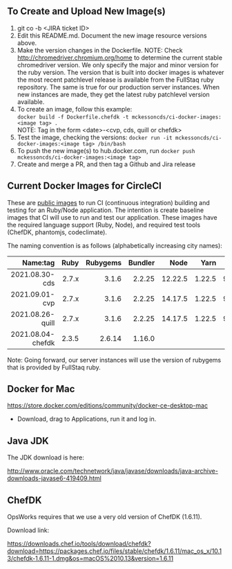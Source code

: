 ## To Create and Upload New Image(s)

1. git co -b \<JIRA ticket ID>
2. Edit this README.md. Document the new image resource versions above.
3. Make the version changes in the Dockerfile. NOTE: Check http://chromedriver.chromium.org/home to determine the current stable chromedriver version. We only specify the major and minor version for the ruby version. The version that is built into docker images is whatever the most recent patchlevel release is available from the FullStaq ruby repository. The same is true for our production server instances. When new instances are made, they get the latest ruby patchlevel version available.
4. To create an image, follow this example: <br />`docker build -f Dockerfile.chefdk -t mckessoncds/ci-docker-images:<image tag> .` <br />NOTE: Tag in the form \<date>-<cvp, cds, quill or chefdk>
5. Test the image, checking the versions: `docker run -it mckessoncds/ci-docker-images:<image tag> /bin/bash`
6. To push the new image(s) to hub.docker.com, run `docker push mckessoncds/ci-docker-images:<image tag>`
7. Create and merge a PR, and then tag a Github and Jira release

## Current Docker Images for CircleCI

These are [public images](https://hub.docker.com/r/mckessoncds/ci-docker-images) to run CI (continuous integration) building and testing for an Ruby/Node application. The intention is create baseline images that CI will use to run and test our application. These images have the required language support (Ruby, Node), and required test tools (ChefDK, phantomjs, codeclimate).

The naming convention is as follows (alphabetically increasing city names):

|          Name:tag |  Ruby | Rubygems | Bundler |    Node |   Yarn |  chromedriver |
| ----------------: | ----: | -------: | ------: | ------: | -----: | ------------: |
|    2021.08.30-cds | 2.7.x |    3.1.6 |  2.2.25 | 12.22.5 | 1.22.5 | 92.0.4515.107 |
|    2021.09.01-cvp | 2.7.x |    3.1.6 |  2.2.25 | 14.17.5 | 1.22.5 | 92.0.4515.107 |
|  2021.08.26-quill | 2.7.x |    3.1.6 |  2.2.25 | 14.17.5 | 1.22.5 | 92.0.4515.107 |
| 2021.08.04-chefdk | 2.3.5 |   2.6.14 |  1.16.0 |         |        |               |

Note: Going forward, our server instances will use the version of rubygems that is provided by FullStaq ruby.

## Docker for Mac

https://store.docker.com/editions/community/docker-ce-desktop-mac

- Download, drag to Applications, run it and log in.

## Java JDK

The JDK download is here:

http://www.oracle.com/technetwork/java/javase/downloads/java-archive-downloads-javase6-419409.html

## ChefDK

OpsWorks requires that we use a very old version of ChefDK (1.6.11).

Download link:

https://downloads.chef.io/tools/download/chefdk?download=https://packages.chef.io/files/stable/chefdk/1.6.11/mac_os_x/10.13/chefdk-1.6.11-1.dmg&os=macOS%2010.13&version=1.6.11
